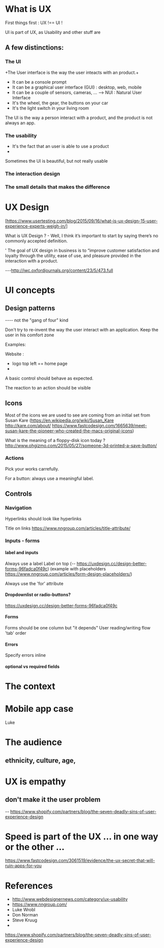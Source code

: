 
# What is UX

First things first : UX !== UI !

UI is part of UX, as Usability  and other stuff are

## A few distinctions:

### The UI
 +The User interface is the way the user inteacts with an product.+
 
- It can be a console prompt
- It can be a graphical user interface (GUI) : desktop, web, mobile
- It can be a couple of sensors, cameras, ... --> NUI : Natural User Interface
- It's the wheel, the gear, the buttons on your car
- It's the light switch in your living room

The UI is the way a person interact with a product, and the product is not always an app.

### The usability

- It's the fact that an user is able to use a product
- 

Sometimes the UI is beautiful, but not really usable

### The interaction design

### The small details that makes the difference

# UX Design

[https://www.usertesting.com/blog/2015/09/16/what-is-ux-design-15-user-experience-experts-weigh-in/]

What is UX Design ? - Well, I think it’s important to start by saying there’s no commonly accepted definition.

' The goal of UX design in business is to “improve customer satisfaction and loyalty through the utility, ease of use, and pleasure provided in the interaction with a product.


---http://iwc.oxfordjournals.org/content/23/5/473.full



# UI concepts

## Design patterns
---- not the "gang of four" kind

Don't try to re-invent the way the user interact with an application. Keep the user in his comfort zone

Examples:

Website :
- logo top left == home page
- 

A basic control should behave as expected. 

The reaction to an action should be visible 

## Icons

Most of the icons we are used to see are coming from an initial set from Susan Kare (https://en.wikipedia.org/wiki/Susan_Kare http://kare.com/about/ https://www.fastcodesign.com/1665639/meet-susan-kare-the-pioneer-who-created-the-macs-original-icons)

What is the meaning of a floppy-disk icon today ? http://www.ohgizmo.com/2015/05/27/someone-3d-printed-a-save-button/

### Actions

Pick your works carrefully.

For a button: always use a meaningful label.

## Controls

### Navigation

Hyperlinks should look like hyperlinks

Title on links https://www.nngroup.com/articles/title-attribute/




### Inputs - forms

#### label and inputs

Always use a label
Label on top (-- https://uxdesign.cc/design-better-forms-96fadca0f49c)
(example with placeholders https://www.nngroup.com/articles/form-design-placeholders/)

Always use the 'for' attribute

#### Dropdownlist or radio-buttons?

https://uxdesign.cc/design-better-forms-96fadca0f49c

#### Forms
Forms should be one column but "it depends"
User reading/writing flow
'tab' order

#### Errors

Specify errors inline

#### optional vs required fields




# The context

# Mobile app case
 Luke 


# The audience

## ethnicity, culture, age,

# UX is empathy

## don't make it the user problem
-- https://www.shopify.com/partners/blog/the-seven-deadly-sins-of-user-experience-design




# Speed is part of the UX ... in one way or the other ...

https://www.fastcodesign.com/3061519/evidence/the-ux-secret-that-will-ruin-apps-for-you




# References

- http://www.webdesignernews.com/category/ux-usability
- https://www.nngroup.com/
- Luke Wrobl
- Don Norman
- Steve Kruug
- 



https://www.shopify.com/partners/blog/the-seven-deadly-sins-of-user-experience-design




